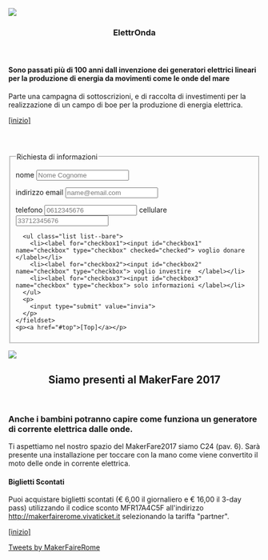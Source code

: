 ![](https://chibicode.github.io/duo/static/images/og.jpg)

<section id="text">
  <article id="text__paragraphs">
    <header>
      <h1>ElettrOnda</h1></header>
    <div>
<h4>
Sono passati più di 100 anni dall invenzione dei generatori elettrici lineari per la produzione di energia da movimenti come le onde del mare</h4>  
      <p>
	Parte una campagna di sottoscrizioni, e di raccolta di investimenti per la realizzazione di un campo di boe per la produzione di energia elettrica.
</p> 
    </div>
    <footer>
      <p><a href="#top">[inizio]</a></p>
    </footer>
  </article>
</section>
<section id="forms">
  <header> <h2></h2></header>
  <form>
    <fieldset id="forms__input">
      <legend>Richiesta di informazioni</legend>
      <p>
        <label for="input__name">nome</label>
        <input id="input__name" type="text" placeholder="Nome Cognome">
      </p>
      <p>
        <label for="input__emailaddress">indirizzo email</label>
        <input id="input__emailaddress" type="email" placeholder="name@email.com">
      </p>
      <p>	   
	<label for="input__phone">telefono</label>
        <input id="input__phone" type="tel" placeholder="0612345676">
        <label for="input__mobile">cellulare</label>
        <input id="input__mobile" type="tel" placeholder="33712345676">
      </p>

      <ul class="list list--bare">
        <li><label for="checkbox1"><input id="checkbox1" name="checkbox" type="checkbox" checked="checked"> voglio donare </label></li>
        <li><label for="checkbox2"><input id="checkbox2" name="checkbox" type="checkbox"> voglio investire  </label></li>
        <li><label for="checkbox3"><input id="checkbox3" name="checkbox" type="checkbox"> solo informazioni </label></li>
      </ul>
      <p>
        <input type="submit" value="invia">
      </p>
    </fieldset>
    <p><a href="#top">[Top]</a></p>
  </form>
</section>


![](http://www.makerfairerome.eu/it/chi-siamo/promuovi-2/mf17_banner_ita-04/)

<section id="makerfare">
  <article id="text__paragraphs">
    <header>
      <h2>Siamo presenti al MakerFare 2017</h2></header>
    <div>
    <h3> 
        Anche i bambini potranno capire come funziona un generatore di corrente elettrica dalle onde. 
    </h3>
      <p>
         Ti aspettiamo nel nostro spazio del MakerFare2017 siamo   C24 (pav. 6). Sarà presente una installazione per toccare con la mano come viene convertito  il moto delle onde in corrente elettrica.  
     </p>
<h4>Biglietti Scontati</h4>
<p>
Puoi acquistare biglietti scontati (€ 6,00 il giornaliero e € 16,00 il 3-day pass) utilizzando il codice sconto MFR17A4C5F all'indirizzo <a href="http://makerfairerome.vivaticket.it/">http://makerfairerome.vivaticket.it</a>  selezionando la tariffa "partner".
</p>
    </div>
    <footer>
      <p><a href="#top">[inizio]</a></p>
    </footer>
</article>
</section>

<a class="twitter-timeline" href="https://twitter.com/MakerFaireRome?ref_src=twsrc%5Etfw">Tweets by MakerFaireRome</a> <script async src="https://platform.twitter.com/widgets.js" charset="utf-8"></script> 
